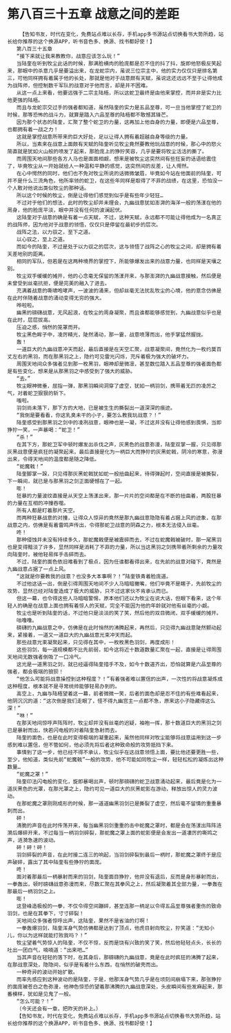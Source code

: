 # 第八百三十五章 战意之间的差距
        【告知书友，时代在变化，免费站点难以长存，手机app多书源站点切换看书大势所趋，站长给你推荐的这个换源APP，听书音色多、换源、找书都好使！】
       第八百三十五章
       “接下来就让我来教教你，战意应该怎么玩！”
       当陆奎在听到牧尘此话的时候，那满脸横肉的脸庞都是忍不住的抖了抖，旋即他怒极反笑起来，那眼中的杀意几乎是要溢出来，在龙蛇宗内，虽说三位宗主中，他的实力仅仅只是排名第三，可他同样拥有着属于他的长处，那就是他对于战意颇有天赋，虽说这还远远不至于让得他成为战阵师，但控制数千军队的战意对于他而言，却是并不困难。
       从这一点上来看，他要远强于二宗主陆梧，所以这蛇卫最终是由他来掌控，而并非是实力比他更强的陆梧。
       而且与龙蛇宗交过手的强者都知道，虽然陆奎的实力是五品至尊，可一旦当他掌控了蛇卫的时候，那等恐怖的战斗力，就算是踏入六品至尊的陆梧都不敢憾其锋芒。
       因为那个状态的陆奎，汇聚了整个蛇卫的力量，这再加上他自身的力量，即便是六品至尊，也都拥有着一战之力！
       这就是掌控战意所带来的巨大好处，足以让得人拥有着超越自身等级的力量。
       所以，当素来在战意上面颇有天赋的陆奎听见牧尘竟然要教他玩战意的时候，那心中的怒火简直就是犹如火山般的喷发了起来，那脸庞上的狰狞笑容，几乎是要将牧尘活活的撕了。
       而周围天地间那些各方人马也是面面相觑，想来是被牧尘这突然间有些狂妄的话语给震住了，毕竟牧尘从一开始就给人一种温和平静的感觉，这突然间的反差，让人愕然。
       在心中愕然的同时，他们也不免对牧尘所说的话微微皱眉，毕竟如今站在他面前的陆奎，可并不是什么三流角色，他所率领的蛇卫，在这些年同样是取得了不菲的战绩，在这里，恐怕没一个人敢对他说出类似牧尘的那种话。
       所以这个时候的牧尘，倒是让得他们感觉到似乎是有些年少轻狂…
       不过对于他们的想法，此时的牧尘却并未理会，九幽战意犹如澎湃的海洋一般的荡漾在他的周身，他的脸庞平淡，眼中并没有任何的波澜起伏。
       这陆奎对于战意的确是有着一点天赋，不过，这种天赋，永远都不可能让得他成为一名真正的战阵师，因为他对于战意的领悟，仅仅只是停留在最初步的层次。
       战阵之法，以力驭之，至下之道。
       以心驭之，至上之道。
       而如今的陆奎，不过是处于以力驭之的层次，这与领悟了战阵之心的牧尘之间，却是拥有着天差地别的距离。
       相同的军队，但若是在这两种境界的掌控下，所能够爆发出来的战意力量，也同样是天壤之别。
       牧尘双手缓缓的摊开，他的心念毫无保留的荡漾开来，与那澎湃的九幽战意接触，然后便是未曾受到丝毫抗拒，便是完美的融入了进去。
       充满着战意的嘶啸咆哮声，一波波的涌来，但却丝毫无法扰乱牧尘的心境，他的意念仿佛是在此时伴随着战意的涌动变得无穷的强大。
       哗啦啦。
       幽黑的磅礴战意，无风起浪，在牧尘的周身凝聚，而且谁都能够感觉到，九幽战意似乎也是在此时，层层拔高。
       压迫之感，悄然的笼罩而开。
       牧尘黑色眸子中，凌厉精光，陡然涌动，那一霎，战意喷薄而出，他手掌猛然握拢。
       轰！
       一道巨大的九幽战意冲天而起，最后直接是在天空汇聚，战意凝聚间，竟然化为一枚约莫百丈左右的黑羽，而在那黑羽之上，隐约可见雷光闪烁，充斥着极为强大的破坏力。
       周围天地间众多强者见到那一枚黑羽，眼神却是微凛，甚至数位踏入五品至尊的强者面色都是有些变化，想来是从那黑羽之中感受到了强大的威胁。
       “去。”
       牧尘眼神微垂，屈指一弹，那黑羽瞬间洞穿了虚空，犹如一柄羽剑，携带着无匹的凌厉之气，对着蛇卫狠狠的斩下。
       嗤啦。
       羽剑尚未落下，那下方的大地，已是被生生的撕裂出一道深深的痕迹。
       “我倒是要看看，你这乳臭未干的小子，要怎么教我玩战意？！”
       陆奎感受到那黑羽之剑中的凌冽战意，眼神也是一凝，不过这并没有让得他感到畏惧，当即狰狞一笑，一声暴喝：“蛇卫！”
       “杀！”
       在其下方，那蛇卫军中顿时爆发出杀伐之声，灰黑色的战意弥漫，陆奎双掌一握，只见得那灰黑战意便是疯狂的凝聚起来，最后直接是化为一柄巨大而狰狞的灰黑蛇戟，阴冷的寒意，弥漫出来，令得天地间的温度都是随之降低。
       “蛇魔戟！”
       陆奎脚掌一跺，只见得那灰黑蛇戟犹如蛇一般扭曲起来，待得弹起时，空间直接是被撕裂，下一瞬间，就已是与那黑羽之剑正面硬憾在了一起。
       嘭！
       狂暴的力量波纹直接是从天空上荡漾出来，那一片片的空间都是在不断的扭曲着，两股狂暴的力量在互相的冲撞吞噬。
       所有人都是盯着那片天空。
       而两种狂暴战意的对撞，让得众人惊异的竟然是那九幽战意隐隐有着占据上风的迹象，在那战意之内，仿佛是有着雷鸣声传出，令得那蛇卫战意的阴森之力，根本无法侵入丝毫。
       咚！
       那种侵蚀并未没有持续多久，那蛇魔戟便是被震碎而去，不过在蛇魔戟被破时，那一尾黑羽也是变得黯淡了许多，显然同样是消耗了不菲的力量，所以当这黑羽之剑携带着所剩余的力量攻向陆奎时，被他轻易挥手击碎而去。
       不过，陆奎的面色依旧难看到了极点，因为任谁都看得出来，在先前的战意对碰下，竟然是九幽战意占据了一点上风。
       “这就是你要教我的战意？也没多大本事啊？！”陆奎铁青着脸庞道。
       不过他这话一出，倒是引得周围天地间不少人马暗暗撇嘴，他们毕竟不是瞎子，先前牧尘的攻势，显然已经对陆奎造成了极大的威胁，只不过这家伙不肯承认而已。
       但这一幕，也令得这些人马暗暗警惕，原本他们还以为牧尘在说大话，但眼下看来，这个年轻人的确是在战意上面也拥有着惊人的天赋，完全不能因为他的年龄就对他有丝毫的小觑。
       牧尘也是听到陆奎的话，不过他只是淡淡的笑了笑，然后他的双目微闭，双手缓缓的摊开。
       咕噜噜。
       磅礴的九幽战意之中，仿佛是在此时悄然的沸腾起来，再然后，只见得九幽战意陡然颤动起来，紧接着，一道又一道巨大的九幽战意光束冲天而起。
       那些战意光束凝聚起来，只见得在其中，一枚枚黑色羽剑，再度成形！
       这些羽剑，每一道规模都不比先前弱，如今这将近十数道数量汇聚在一起，直接是让得周围天地间无数强者倒吸了一口冷气。
       这光是一道黑羽之剑，就已经逼得陆奎措手不及，如今十数道齐出，恐怕就算是六品至尊的强者，都会极端的狼狈！
       “他怎么可能将战意操控到这种程度？！”有着强者难以置信的出声，一次性的将战意凝炼成这种程度，根本就不是寻常统帅能够轻易办到的。
       高空上，九幽与陆梧望着这一幕，前者微微一笑，后者的面色却是忍不住的有些难看起来，他阴沉沉的道：“这次倒是我们走眼了，怪不得九幽宫主一点都不急，原来这小子隐藏得这么深！”
       “咻！”
       在那天地间惊呼声阵阵时，牧尘却并没有丝毫的迟疑，袖袍一挥，那十数道巨大的黑羽之剑已是暴射而出，快若闪电般的对着陆奎急射而去。
       陆奎的面色，也是在此时变得极端的凝重起来，虽然他同样对牧尘能够将战意运用到这一步感到难以置信，但不管如何，他必须先将后者这种致命般的攻势抵挡下来。
       事情到了这一步，他已经不得不承认，牧尘似乎在这战意领悟上面，要比他还要更胜一些，至少，他知道，类似先前“蛇魔戟”一般的攻势，他不可能如同牧尘一样，轻轻松松的凝炼出这种数量…
       “蛇魔之罩！”
       陆奎印法闪电般的变化，旋即暴喝出声，顿时那磅礴的蛇卫战意涌动起来，最后竟是化为一道灰黑色的光罩，在那光罩之上，隐约可见一道巨大的灰黑蛇影在游动，释放出惊人的灵力波动。
       在那蛇魔之罩刚刚成形的时候，那一道道幽黑羽剑已是撕裂了虚空，然后毫不留情的重重暴刺而出。
       砰！
       清脆的声音在此时传荡开来，每当幽黑羽剑重重的击中蛇魔之罩时，都是会在荡漾出阵阵涟漪后爆碎开来，不过每当一柄羽剑碎裂，那蛇魔之罩上面的蛇影便是会发出一道凄厉的嘶鸣之声，涟漪急速的波动。
       砰！砰！砰！
       羽剑碎裂的声音，在此时接二连三的响起，当羽剑碎裂到最后一柄时，那蛇魔之罩终于是应声破碎，露出了其中陆奎有些狰狞的面庞。
       咚！
       面对着那最后一柄暴射而来的羽剑，陆奎面目狰狞，他并没有退后，反而是身形暴射而出，一拳轰出，顿时磅礴战意弥漫而来，尽数汇聚在其拳风之上，然后凝聚着其全部力量，一拳轰在那最后一柄羽剑之上。
       嘭！
       这登峰造极般的一拳，不仅令得空间蹦碎，甚至连那一柄足以令得五品至尊强者重伤的致命羽剑，也是在其拳下，寸寸碎裂！
       天地间众多强者惊呼出声，这陆奎，果然不是省油的灯啊！
       一拳轰爆羽剑，陆奎浑身气势仿佛都是达到了顶点，他虎目射向牧尘，狞笑道：“无知小儿，你以为这样就能打败我吗？！”
       牧尘望着气势惊人的陆奎，不仅不惊，反而是饶有兴致的笑了笑，然后他轻轻点头，长长的吐出一团白气，喃喃道：“出来吧…”
       当其声音在轻轻的落下时，在其身后，那磅礴的九幽战意，竟是在此时疯狂的沸腾了起来，在那战意深处，隐隐间，似乎是有着什么东西，在悄然的破壳而出。
       一种奇异的波动开始扩散。
       而率先感应到这种波动的是陆奎，于是，他那浑身气势几乎是在顷刻间崩塌下来，那张狰狞的面庞被苍白之色弥漫，他神色惊恐的望着那沸腾的九幽战意深处，头皮瞬间有些发麻起来，那番模样，犹如是见鬼了一般。
       “怎么可能？！”
       （今天还会有一章，把昨天的补上。）
       【告知书友，时代在变化，免费站点难以长存，手机app多书源站点切换看书大势所趋，站长给你推荐的这个换源APP，听书音色多、换源、找书都好使！】